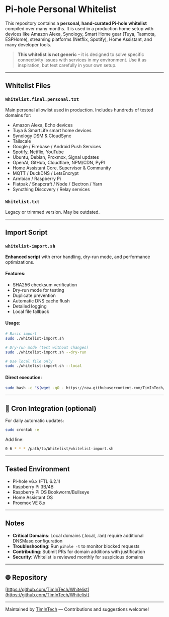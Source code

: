 # Pi-hole Personal Whitelist

This repository contains a **personal, hand-curated Pi-hole whitelist** compiled over many months. It is used in a production home setup with devices like Amazon Alexa, Synology, Smart Home gear (Tuya, Tasmota, ESPHome), streaming platforms (Netflix, Spotify), Home Assistant, and many developer tools.

>  **This whitelist is not generic** – it is designed to solve specific connectivity issues with services in my environment. Use it as inspiration, but test carefully in your own setup.

---

## Whitelist Files

### `Whitelist.final.personal.txt`

Main personal allowlist used in production. Includes hundreds of tested domains for:

* Amazon Alexa, Echo devices
* Tuya & SmartLife smart home devices
* Synology DSM & CloudSync
* Tailscale
* Google / Firebase / Android Push Services
* Spotify, Netflix, YouTube
* Ubuntu, Debian, Proxmox, Signal updates
* OpenAI, GitHub, Cloudflare, NPM/CDN, PyPI
* Home Assistant Core, Supervisor & Community
* MQTT / DuckDNS / LetsEncrypt
* Armbian / Raspberry Pi
* Flatpak / Snapcraft / Node / Electron / Yarn
* Syncthing Discovery / Relay services

### `Whitelist.txt`

Legacy or trimmed version. May be outdated.

---

##  Import Script

### `whitelist-import.sh`

**Enhanced script** with error handling, dry-run mode, and performance optimizations.

#### Features:
- SHA256 checksum verification
- Dry-run mode for testing
- Duplicate prevention
- Automatic DNS cache flush
- Detailed logging
- Local file fallback

#### Usage:
```bash
# Basic import
sudo ./whitelist-import.sh

# Dry-run mode (test without changes)
sudo ./whitelist-import.sh --dry-run

# Use local file only
sudo ./whitelist-import.sh --local
```

#### Direct execution:
```bash
sudo bash -c "$(wget -qO - https://raw.githubusercontent.com/TimInTech/Whitelist/main/whitelist-import.sh)"
```

---

## 🔧 Cron Integration (optional)

For daily automatic updates:
```bash
sudo crontab -e
```
Add line:
```bash
0 6 * * * /path/to/Whitelist/whitelist-import.sh
```

---

##  Tested Environment

* Pi-hole v6.x (FTL 6.2.1)
* Raspberry Pi 3B/4B
* Raspberry Pi OS Bookworm/Bullseye
* Home Assistant OS
* Proxmox VE 8.x

---

##  Notes

* **Critical Domains**: Local domains (.local, .lan) require additional DNSMasq configuration
* **Troubleshooting**: Run `pihole -t` to monitor blocked requests
* **Contributing**: Submit PRs for domain additions with justification
* **Security**: Whitelist is reviewed monthly for suspicious domains

---

## 🌐 Repository

[https://github.com/TimInTech/Whitelist](https://github.com/TimInTech/Whitelist)

---

Maintained by [TimInTech](https://github.com/TimInTech) — Contributions and suggestions welcome!
